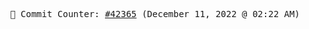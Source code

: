 <p align="center">
    <samp>
        📮 Commit Counter: <a href="https://github.com/Javascript-void0/Javascript-void0/commits/main">#42365</a> (December 11, 2022 @ 02:22 AM)
    </samp>
</p>